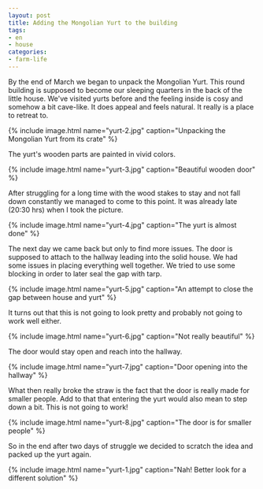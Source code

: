 ```yaml
---
layout: post
title: Adding the Mongolian Yurt to the building
tags:
- en
- house
categories:
- farm-life
---
```

By the end of March we began to unpack the Mongolian Yurt. This round building is supposed to become our sleeping quarters in the back of the little house. We've visited yurts before and the feeling inside is cosy and somehow a bit cave-like. It does appeal and feels natural. It really is a place to retreat to.

{% include image.html name="yurt-2.jpg" caption="Unpacking the Mongolian Yurt from its crate" %}

The yurt's wooden parts are painted in vivid colors.

{% include image.html name="yurt-3.jpg" caption="Beautiful wooden door" %}

After struggling for a long time with the wood stakes to stay and not fall down constantly we managed to come to this point. It was already late (20:30 hrs) when I took the picture.

{% include image.html name="yurt-4.jpg" caption="The yurt is almost done" %}

The next day we came back but only to find more issues. The door is supposed to attach to the hallway leading into the solid house. We had some issues in placing everything well together. We tried to use some blocking in order to later seal the gap with tarp.

{% include image.html name="yurt-5.jpg" caption="An attempt to close the gap between house and yurt" %}

It turns out that this is not going to look pretty and probably not going to work well either.

{% include image.html name="yurt-6.jpg" caption="Not really beautiful" %}

The door would stay open and reach into the hallway.

{% include image.html name="yurt-7.jpg" caption="Door opening into the hallway" %}

What then really broke the straw is the fact that the door is really made for smaller people. Add to that that entering the yurt would also mean to step down a bit. This is not going to work!

{% include image.html name="yurt-8.jpg" caption="The door is for smaller people" %}

So in the end after two days of struggle we decided to scratch the idea and packed up the yurt again.

{% include image.html name="yurt-1.jpg" caption="Nah! Better look for a different solution" %}

